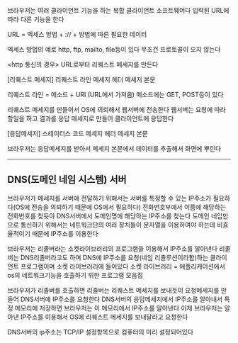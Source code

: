 브라우저는 여러 클라이언트 기능을 하는 복합 클라이언트 소프트웨어다
입력된 URL에 따라 다른 기능을 한다

URL = 엑세스 방법 + :// + 방법에 따른 필요한 데이터

엑세스 방법의 예로
http, ftp, mailto, file등이 있다
무조건 프로토콜이 오지 않는다

<http 통신의 경우>
URL로부터 리퀘스트 메세지를 만든다

\[리퀘스트 메세지\]
리퀘스트 라인
메세지 헤더
메세지 본문

리퀘스트 라인 = 메소드 + URI (URL에서 가져옴)
메소드에는 GET, POST등이 있다

리퀘스트 메세지를 만들어서 OS에 의뢰해서 웹서버에 전송한다
웹서버는 요청에 따라 할일을 하고 결과를 응답 메세지로 만들어 클라이언트에 응답한다

\[응답메세지\]
스테이터스 코드
메세지 헤더
메세지 본문

브라우저는 응답메세지를 받아서 메세지 본문에서 데이터를 추출해서 화면에 뿌린다


---

## DNS(도메인 네임 시스템) 서버
브라우저가 메세지를 서버에 전달하기 위해서는 서버를 특정할 수 있는 IP주소가 필요하다(OS에 전송을 의뢰하기 때문에 OS에서 필요하다)
전화번호부에서 이름에 해당하는 전화번호를 찾듯이 DNS서버에서 도메인명에 해당하는 IP주소를 찾는다
도메인 네임만으로 통신하기 위해서는 네트워크단의 여러 장치들이 문자열을 이용하여야 하는데 비효율적이기 때문에 IP주소를 이용한다


브라우저는 리졸버라는 소켓라이브러리의 프로그램을 이용해서 IP주소를 알아낸다
리졸버는 DNS리졸버라고도 하며 DNS에 IP주소를 요청(네임 리졸루션이라함)하는 클라이언트 프로그램이며 소켓 라이브러리에 들어있다
소켓 라이브러리 = 애플리케이션에서 os의 네트워크기능을 호출하기 위한 프로그램 모음집

브라우저가 리졸버를 호출하면 리졸버는 리퀘스트 메세지를 보내듯이 요청메세지를 만들어 DNS서버에 IP주소를 요청한다
DNS서버의 응답메세지에서 IP주소를 알아내서 특정 메모리에 저장하면 브라우저는 이 메모리에서 IP주소를 알아낸다
이제 브라우저는 알아낸 IP주소를 이용해서 OS에 리퀘스트 메세지를 보내달라고 요청한다


DNS서버의 ip주소는 TCP/IP 설정항목으로 컴퓨터의 미리 설정되어있다



